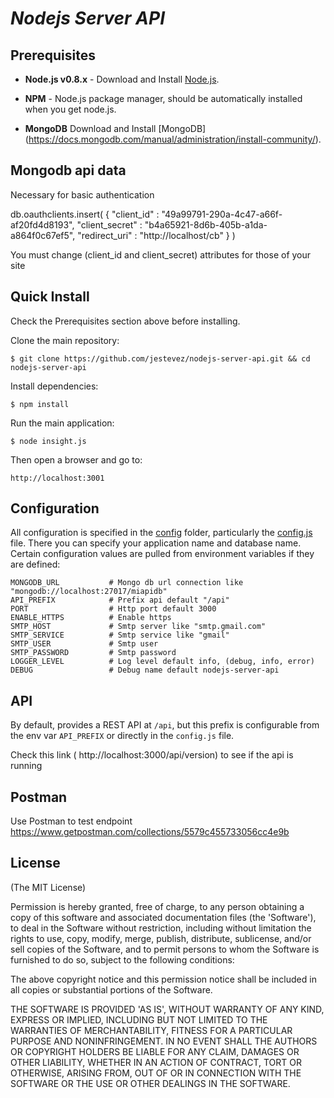 # *Nodejs Server API*

## Prerequisites

* **Node.js v0.8.x** - Download and Install [Node.js](http://www.nodejs.org/download/).

* **NPM** - Node.js package manager, should be automatically installed when you get node.js.

* **MongoDB**  Download and Install [MongoDB] (https://docs.mongodb.com/manual/administration/install-community/).

## Mongodb api data
  
  Necessary for basic authentication

  db.oauthclients.insert( { "client_id" : "49a99791-290a-4c47-a66f-af20fd4d8193",  "client_secret" : "b4a65921-8d6b-405b-a1da-a864f0c67ef5", "redirect_uri" : "http://localhost/cb" } ) 

  You must change (client_id and client_secret) attributes for those of your site

## Quick Install
  Check the Prerequisites section above before installing.

  Clone the main repository:

    $ git clone https://github.com/jestevez/nodejs-server-api.git && cd nodejs-server-api

  Install dependencies:

    $ npm install

  Run the main application:

    $ node insight.js

  Then open a browser and go to:

    http://localhost:3001

## Configuration

All configuration is specified in the [config](config/) folder, particularly the [config.js](config/config.js) file. There you can specify your application name and database name. Certain configuration values are pulled from environment variables if they are defined:

```
MONGODB_URL           # Mongo db url connection like "mongodb://localhost:27017/miapidb"
API_PREFIX            # Prefix api default "/api"
PORT                  # Http port default 3000
ENABLE_HTTPS          # Enable https
SMTP_HOST             # Smtp server like "smtp.gmail.com"
SMTP_SERVICE          # Smtp service like "gmail"
SMTP_USER             # Smtp user
SMTP_PASSWORD         # Smtp password
LOGGER_LEVEL          # Log level default info, (debug, info, error)
DEBUG                 # Debug name default nodejs-server-api 
```
## API

By default, provides a REST API at `/api`, but this prefix is configurable from the env var `API_PREFIX` or directly in the `config.js` file.

 Check this link ( http://localhost:3000/api/version) to see if the api is running

## Postman 

Use Postman to test endpoint https://www.getpostman.com/collections/5579c455733056cc4e9b

## License
(The MIT License)

Permission is hereby granted, free of charge, to any person obtaining
a copy of this software and associated documentation files (the
'Software'), to deal in the Software without restriction, including
without limitation the rights to use, copy, modify, merge, publish,
distribute, sublicense, and/or sell copies of the Software, and to
permit persons to whom the Software is furnished to do so, subject to
the following conditions:

The above copyright notice and this permission notice shall be
included in all copies or substantial portions of the Software.

THE SOFTWARE IS PROVIDED 'AS IS', WITHOUT WARRANTY OF ANY KIND,
EXPRESS OR IMPLIED, INCLUDING BUT NOT LIMITED TO THE WARRANTIES OF
MERCHANTABILITY, FITNESS FOR A PARTICULAR PURPOSE AND NONINFRINGEMENT.
IN NO EVENT SHALL THE AUTHORS OR COPYRIGHT HOLDERS BE LIABLE FOR ANY
CLAIM, DAMAGES OR OTHER LIABILITY, WHETHER IN AN ACTION OF CONTRACT,
TORT OR OTHERWISE, ARISING FROM, OUT OF OR IN CONNECTION WITH THE
SOFTWARE OR THE USE OR OTHER DEALINGS IN THE SOFTWARE.

